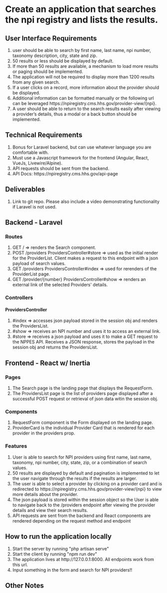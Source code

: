 <h1>Create an application that searches the npi registry and lists the results.</h1>
    <h2>User Interface Requirements</h2>
        <ol>
            <li>user should be able to search by first name, last name, npi number, taxonomy description, city, state and zip.</li>
            <li>50 results or less should be displayed by default.</li>
            <li>If more than 50 results are available, a mechanism to load more results or paging should be implemented.</li>
            <li>The application will not be required to display more than 1200 results from any given search.</li>
            <li>If a user clicks on a record, more information about the provider should be displayed.</li>
            <li>Additional information can be formatted manually or the following url can be leveraged https://npiregistry.cms.hhs.gov/provider-view/{npi}.</li>
            <li>A user should be able to return to the search results easily after viewing a provider’s details, thus a modal or a back button should be implemented.</li>
        </ol>
    <h2>Technical Requirements</h2>
        <ol>
            <li>Bonus for Laravel backend, but can use whatever language you are comfortable with. </li>
            <li>Must use a Javascript framework for the frontend (Angular, React, VueJs,  Livewire/Alpine). </li>
            <li>API requests should be sent from the backend. </li>
            <li>API Docs: https://npiregistry.cms.hhs.gov/api-page </li>
        </ol>
    <h2>Deliverables</h2>
        <ol>
            <li>Link to git repo.  Please also include a video demonstrating functionality if Laravel is not used.</li>
        </ol>

<h2> Backend - Laravel </h2>
    <h3>Routes</h3>
        <ol>
            <li>GET / => renders the Search component.</li>
            <li>POST /providers ProvidersController#store => used as the initial render for the ProviderList. Client makes a request to this endpoint with a json payload of search values. </li>
            <li>GET /providers ProvidersController#index => used for rerenders of the ProviderList page.</li>
            <li>GET /provider/{number} ProvidersController#show => renders an external link of the selected Providers' details.</li>
        </ol>
    <h3>Controllers</h3>
        <h4>ProvidersController</h4>
            <ol>
                <li>#index => accesses json payload stored in the session obj and renders the ProvidersList.</li>
                <li>#show => receives an NPI number and uses it to access an external link.</li>
                <li>#store => receives a json payload and uses it to make a GET request to the NPPES API. Receives a JSON response, stores the payload in the session obj and returns the ProvidersList. </li>
            </ol>
    
<h2>Frontend - React w/ Inertia </h2>
    <h3>Pages</h3>
        <ol>
            <li>The Search page is the landing page that displays the RequestForm.</li>
            <li>The ProvidersList page is the list of providers page displayed after a successful POST request or retrieval of json data witin the session obj.</li>
        </ol>
    <h3>Components </h3>
        <ol>
            <li>RequestForm component is the Form displayed on the landing page.</li>
            <li>ProviderCard is the individual Provider Card that is rendered for each provider in the providers prop.</li>
        </ol>
    <h3>Features</h3>
        <ol>
            <li>User is able to search for NPI providers using first name, last name, taxonomy, npi number, city, state, zip, or a combination of search values.</li>
            <li>50 results are displayed by default and pagination is implemented to let the user navigate through the results if the results are larger.</li>
            <li>The user is able to select a provider by clicking on a provider card and is redirected to https://npiregistry.cms.hhs.gov/provider-view/{npi} to view more details about the provider.</li>
            <li>The json payload is stored within the session object so the User is able to navigate back to the /providers endpoint after viewing the provider details and view their search results.</li>
            <li>API requests are sent from the backend and React components are rendered depending on the request method and endpoint</li>
        </ol>
<h2>How to run the application locally</h2>
    <ol>
        <li>Start the server by running "php artisan serve"</li>
        <li>Start the client by running "npm run dev"</li>
        <li>The application lives at http://127.0.0.1:8000. All endpoints work from this url.</li>
        <li>Input something in the form and search for NPI providers!!</li>
    </ol>
<h2>Other Notes </h2>
